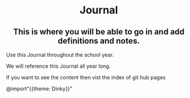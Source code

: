 <h1 align="center">Journal</h1>

<h2 align="center">This is where you will be able to go in and add definitions and notes.</h3> 
  <p>Use this Journal throughout the school year. </p>
  <p>We will reference this Journal all year long.</p>
<p>If you want to see the content then vist the index of git hub pages</p>
@import"{{theme: Dinky}}"
